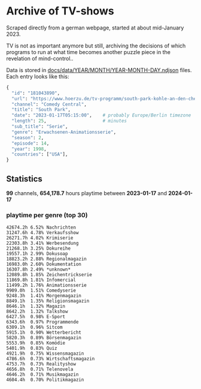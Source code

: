 # Archive of TV-shows

Scraped directly from a german webpage, started at about mid-January 2023.

TV is not as important anymore but still, archiving the decisions of which programs to run at what time
becomes another puzzle piece in the revelation of mind-control.. 

Data is stored in [docs/data/YEAR/MONTH/YEAR-MONTH-DAY.ndjson](docs/data/) files. 
Each entry looks like this:

```python
{
  "id": "181043890", 
  "url": "https://www.hoerzu.de/tv-programm/south-park-kohle-an-den-chefkoch/bid_181043890/", 
  "channel": "Comedy Central", 
  "title": "South Park", 
  "date": "2023-01-17T05:15:00",    # probably Europe/Berlin timezone 
  "length": 25,                     # minutes 
  "sub_title": "Serie", 
  "genre": "Erwachsenen-Animationsserie", 
  "season": 2, 
  "episode": 14, 
  "year": 1998, 
  "countries": ["USA"],
}
```

## Statistics

**99** channels, **654,178.7** hours playtime between **2023-01-17** and **2024-01-17**


### playtime per genre (top 30)

    42674.2h 6.52% Nachrichten
    31247.6h 4.78% Verkaufsshow
    26271.7h 4.02% Krimiserie
    22303.8h 3.41% Werbesendung
    21268.1h 3.25% Dokureihe
    19557.1h 2.99% Dokusoap
    18823.2h 2.88% Regionalmagazin
    16983.0h 2.60% Dokumentation
    16307.8h 2.49% *unknown*
    12089.8h 1.85% Zeichentrickserie
    11869.8h 1.81% Infomercial
    11499.2h 1.76% Animationsserie
    9909.0h  1.51% Comedyserie
    9248.3h  1.41% Morgenmagazin
    8849.1h  1.35% Religionsmagazin
    8646.1h  1.32% Magazin
    8642.2h  1.32% Talkshow
    6427.5h  0.98% E-Sport
    6343.6h  0.97% Programmende
    6309.1h  0.96% Sitcom
    5915.1h  0.90% Wetterbericht
    5820.3h  0.89% Börsenmagazin
    5553.9h  0.85% Komödie
    5401.9h  0.83% Quiz
    4921.9h  0.75% Wissensmagazin
    4786.6h  0.73% Wirtschaftsmagazin
    4753.7h  0.73% Realityshow
    4656.8h  0.71% Telenovela
    4646.2h  0.71% Musikmagazin
    4604.4h  0.70% Politikmagazin
